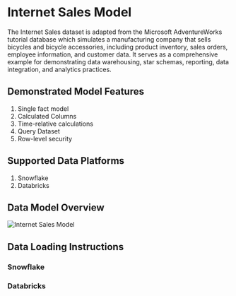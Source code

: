 # Internet Sales Model

The Internet Sales dataset is adapted from the Microsoft AdventureWorks tutorial database which simulates a manufacturing company that sells bicycles and bicycle accessories, including product inventory, sales orders, employee information, and customer data. It serves as a comprehensive example for demonstrating data warehousing, star schemas, reporting, data integration, and analytics practices.

## Demonstrated Model Features
1. Single fact model
2. Calculated Columns
3. Time-relative calculations
4. Query Dataset
2. Row-level security


## Supported Data Platforms
1. Snowflake
2. Databricks

## Data Model Overview

![Internet Sales Model](../../images/internet-sales-model.png)

## Data Loading Instructions

### Snowflake
### Databricks

